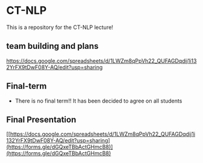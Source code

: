 # CT-NLP
This is a repository for the CT-NLP lecture!


## team building and plans
https://docs.google.com/spreadsheets/d/1LWZm8qPpVh22_QUFAGDqdij1i132YrFX9tDwF08Y-AQ/edit?usp=sharing


## Final-term
 - There is no final term!! It has been decided to agree on all students


## Final Presentation
[[https://docs.google.com/spreadsheets/d/1LWZm8qPpVh22_QUFAGDqdij1i132YrFX9tDwF08Y-AQ/edit?usp=sharing](https://forms.gle/dGQxeTBbActGHmcB8)](https://forms.gle/dGQxeTBbActGHmcB8)
